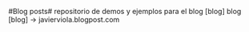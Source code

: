 #Blog posts#
repositorio de demos y ejemplos para el blog
[blog] blog
[blog] -> javierviola.blogpost.com

